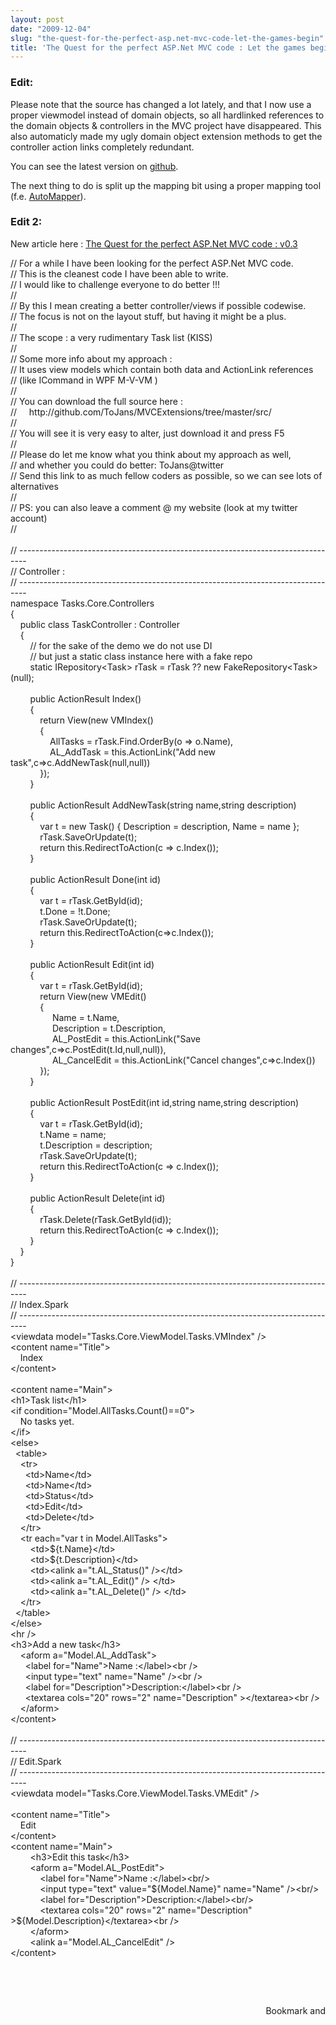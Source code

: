 ```yaml
---
layout: post
date: "2009-12-04"
slug: "the-quest-for-the-perfect-asp.net-mvc-code-let-the-games-begin"
title: 'The Quest for the perfect ASP.Net MVC code : Let the games begin'
---
```


<h3>Edit:</h3>
<p>Please note that the source has changed a lot lately, and that I now use a proper viewmodel instead of domain objects, so all hardlinked references to the domain objects &amp; controllers in the MVC project have disappeared. This also automaticly made my ugly domain object extension methods to get the controller action links completely redundant.</p>
<p>You can see the latest version on <a href="http://github.com/ToJans/MVCExtensions/tree/master/src/" target="_blank">github</a>.</p>
<p>The next thing to do is split up the mapping bit using a proper mapping tool (f.e. <a href="http://www.codeplex.com/AutoMapper" target="_blank">AutoMapper</a>).</p>
<h3>Edit 2:</h3>
<p>New article here : <a class="taggedlink" href="http://www.corebvba.be/blog/post/The-Quest-for-the-perfect-ASPNet-MVC-code-v03.aspx">The Quest for the perfect ASP.Net MVC code : v0.3</a></p>
<p><div class="code">
</p>
<p>// For a <span class="kwrd">while</span> I have been looking <span class="kwrd">for</span> the perfect ASP.Net MVC code.<br />// This <span class="kwrd">is</span> the cleanest code I have been able to write.<br />// I would like to challenge everyone to <span class="kwrd">do</span> better !!!<br />//<br />// By <span class="kwrd">this</span> I mean creating a better controller/views <span class="kwrd">if</span> possible codewise.<br />// The focus <span class="kwrd">is</span> not on the layout stuff, but having it might be a plus.<br />//<br />// The scope : a very rudimentary Task list (KISS)<br />//<br />// Some more info about my approach :<br />// It uses view models which contain both data and ActionLink references<br />// (like ICommand <span class="kwrd">in</span> WPF M-V-VM )<br />//<br />// You can download the full source here : <br />//&nbsp;&nbsp;&nbsp;&nbsp; http://github.com/ToJans/MVCExtensions/tree/master/src/<br />//<br />// You will see it <span class="kwrd">is</span> very easy to alter, just download it and press F5<br />//<br />// Please <span class="kwrd">do</span> let me know what you think about my approach <span class="kwrd">as</span> well,<br />// and whether you could <span class="kwrd">do</span> better: ToJans@twitter<br />// Send <span class="kwrd">this</span> link to <span class="kwrd">as</span> much fellow coders <span class="kwrd">as</span> possible, so we can see lots of alternatives<br />//<br />// PS: you can also leave a comment @ my website (look at my twitter account)<br />//<br /><br />// --------------------------------------------------------------------------------<br />// Controller :<br />// --------------------------------------------------------------------------------<br /><span class="kwrd">namespace</span> Tasks.Core.Controllers<br />{<br />&nbsp;&nbsp;&nbsp; <span class="kwrd">public</span> <span class="kwrd">class</span> TaskController : Controller<br />&nbsp;&nbsp;&nbsp; {<br />&nbsp;&nbsp;&nbsp;&nbsp;&nbsp;&nbsp;&nbsp; // <span class="kwrd">for</span> the sake of the demo we <span class="kwrd">do</span> not use DI <br />&nbsp;&nbsp;&nbsp;&nbsp;&nbsp;&nbsp;&nbsp; // but just a <span class="kwrd">static</span> <span class="kwrd">class</span> instance here with a fake repo<br />&nbsp;&nbsp;&nbsp;&nbsp;&nbsp;&nbsp;&nbsp; <span class="kwrd">static</span> IRepository&lt;Task&gt; rTask = rTask ?? <span class="kwrd">new</span> FakeRepository&lt;Task&gt;(<span class="kwrd">null</span>);<br /><br />&nbsp;&nbsp;&nbsp;&nbsp;&nbsp;&nbsp;&nbsp; <span class="kwrd">public</span> ActionResult Index()<br />&nbsp;&nbsp;&nbsp;&nbsp;&nbsp;&nbsp;&nbsp; {<br />&nbsp;&nbsp;&nbsp;&nbsp;&nbsp;&nbsp;&nbsp;&nbsp;&nbsp;&nbsp;&nbsp; <span class="kwrd">return</span> View(<span class="kwrd">new</span> VMIndex()<br />&nbsp;&nbsp;&nbsp;&nbsp;&nbsp;&nbsp;&nbsp;&nbsp;&nbsp;&nbsp;&nbsp; {<br />&nbsp;&nbsp;&nbsp;&nbsp;&nbsp;&nbsp;&nbsp;&nbsp;&nbsp;&nbsp;&nbsp;&nbsp;&nbsp;&nbsp;&nbsp; AllTasks = rTask.Find.OrderBy(o =&gt; o.Name),<br />&nbsp;&nbsp;&nbsp;&nbsp;&nbsp;&nbsp;&nbsp;&nbsp;&nbsp;&nbsp;&nbsp;&nbsp;&nbsp;&nbsp;&nbsp; AL_AddTask = <span class="kwrd">this</span>.ActionLink(<span class="str">"Add new task"</span>,c=&gt;c.AddNewTask(<span class="kwrd">null</span>,<span class="kwrd">null</span>))<br />&nbsp;&nbsp;&nbsp;&nbsp;&nbsp;&nbsp;&nbsp;&nbsp;&nbsp;&nbsp;&nbsp; });<br />&nbsp;&nbsp;&nbsp;&nbsp;&nbsp;&nbsp;&nbsp; }<br /><br />&nbsp;&nbsp;&nbsp;&nbsp;&nbsp;&nbsp;&nbsp; <span class="kwrd">public</span> ActionResult AddNewTask(<span class="kwrd">string</span> name,<span class="kwrd">string</span> description)<br />&nbsp;&nbsp;&nbsp;&nbsp;&nbsp;&nbsp;&nbsp; {<br />&nbsp;&nbsp;&nbsp;&nbsp;&nbsp;&nbsp;&nbsp;&nbsp;&nbsp;&nbsp;&nbsp; var t = <span class="kwrd">new</span> Task() { Description = description, Name = name };<br />&nbsp;&nbsp;&nbsp;&nbsp;&nbsp;&nbsp;&nbsp;&nbsp;&nbsp;&nbsp;&nbsp; rTask.SaveOrUpdate(t);<br />&nbsp;&nbsp;&nbsp;&nbsp;&nbsp;&nbsp;&nbsp;&nbsp;&nbsp;&nbsp;&nbsp; <span class="kwrd">return</span> <span class="kwrd">this</span>.RedirectToAction(c =&gt; c.Index());<br />&nbsp;&nbsp;&nbsp;&nbsp;&nbsp;&nbsp;&nbsp; }<br /><br />&nbsp;&nbsp;&nbsp;&nbsp;&nbsp;&nbsp;&nbsp; <span class="kwrd">public</span> ActionResult Done(<span class="kwrd">int</span> id)<br />&nbsp;&nbsp;&nbsp;&nbsp;&nbsp;&nbsp;&nbsp; {<br />&nbsp;&nbsp;&nbsp;&nbsp;&nbsp;&nbsp;&nbsp;&nbsp;&nbsp;&nbsp;&nbsp; var t = rTask.GetById(id);<br />&nbsp;&nbsp;&nbsp;&nbsp;&nbsp;&nbsp;&nbsp;&nbsp;&nbsp;&nbsp;&nbsp; t.Done = !t.Done;<br />&nbsp;&nbsp;&nbsp;&nbsp;&nbsp;&nbsp;&nbsp;&nbsp;&nbsp;&nbsp;&nbsp; rTask.SaveOrUpdate(t);<br />&nbsp;&nbsp;&nbsp;&nbsp;&nbsp;&nbsp;&nbsp;&nbsp;&nbsp;&nbsp;&nbsp; <span class="kwrd">return</span> <span class="kwrd">this</span>.RedirectToAction(c=&gt;c.Index());<br />&nbsp;&nbsp;&nbsp;&nbsp;&nbsp;&nbsp;&nbsp; }<br /><br />&nbsp;&nbsp;&nbsp;&nbsp;&nbsp;&nbsp;&nbsp; <span class="kwrd">public</span> ActionResult Edit(<span class="kwrd">int</span> id)<br />&nbsp;&nbsp;&nbsp;&nbsp;&nbsp;&nbsp;&nbsp; {<br />&nbsp;&nbsp;&nbsp;&nbsp;&nbsp;&nbsp;&nbsp;&nbsp;&nbsp;&nbsp;&nbsp; var t = rTask.GetById(id);<br />&nbsp;&nbsp;&nbsp;&nbsp;&nbsp;&nbsp;&nbsp;&nbsp;&nbsp;&nbsp;&nbsp; <span class="kwrd">return</span> View(<span class="kwrd">new</span> VMEdit()<br />&nbsp;&nbsp;&nbsp;&nbsp;&nbsp;&nbsp;&nbsp;&nbsp;&nbsp;&nbsp;&nbsp; {<br />&nbsp;&nbsp;&nbsp;&nbsp;&nbsp;&nbsp;&nbsp;&nbsp;&nbsp;&nbsp;&nbsp;&nbsp;&nbsp;&nbsp;&nbsp;&nbsp; Name = t.Name,<br />&nbsp;&nbsp;&nbsp;&nbsp;&nbsp;&nbsp;&nbsp;&nbsp;&nbsp;&nbsp;&nbsp;&nbsp;&nbsp;&nbsp;&nbsp;&nbsp; Description = t.Description,<br />&nbsp;&nbsp;&nbsp;&nbsp;&nbsp;&nbsp;&nbsp;&nbsp;&nbsp;&nbsp;&nbsp;&nbsp;&nbsp;&nbsp;&nbsp;&nbsp; AL_PostEdit = <span class="kwrd">this</span>.ActionLink(<span class="str">"Save changes"</span>,c=&gt;c.PostEdit(t.Id,<span class="kwrd">null</span>,<span class="kwrd">null</span>)),<br />&nbsp;&nbsp;&nbsp;&nbsp;&nbsp;&nbsp;&nbsp;&nbsp;&nbsp;&nbsp;&nbsp;&nbsp;&nbsp;&nbsp;&nbsp;&nbsp; AL_CancelEdit = <span class="kwrd">this</span>.ActionLink(<span class="str">"Cancel changes"</span>,c=&gt;c.Index())<br />&nbsp;&nbsp;&nbsp;&nbsp;&nbsp;&nbsp;&nbsp;&nbsp;&nbsp;&nbsp;&nbsp; });<br />&nbsp;&nbsp;&nbsp;&nbsp;&nbsp;&nbsp;&nbsp; }<br /><br />&nbsp;&nbsp;&nbsp;&nbsp;&nbsp;&nbsp;&nbsp; <span class="kwrd">public</span> ActionResult PostEdit(<span class="kwrd">int</span> id,<span class="kwrd">string</span> name,<span class="kwrd">string</span> description)<br />&nbsp;&nbsp;&nbsp;&nbsp;&nbsp;&nbsp;&nbsp; {<br />&nbsp;&nbsp;&nbsp;&nbsp;&nbsp;&nbsp;&nbsp;&nbsp;&nbsp;&nbsp;&nbsp; var t = rTask.GetById(id);<br />&nbsp;&nbsp;&nbsp;&nbsp;&nbsp;&nbsp;&nbsp;&nbsp;&nbsp;&nbsp;&nbsp; t.Name = name;<br />&nbsp;&nbsp;&nbsp;&nbsp;&nbsp;&nbsp;&nbsp;&nbsp;&nbsp;&nbsp;&nbsp; t.Description = description;<br />&nbsp;&nbsp;&nbsp;&nbsp;&nbsp;&nbsp;&nbsp;&nbsp;&nbsp;&nbsp;&nbsp; rTask.SaveOrUpdate(t);<br />&nbsp;&nbsp;&nbsp;&nbsp;&nbsp;&nbsp;&nbsp;&nbsp;&nbsp;&nbsp;&nbsp; <span class="kwrd">return</span> <span class="kwrd">this</span>.RedirectToAction(c =&gt; c.Index());<br />&nbsp;&nbsp;&nbsp;&nbsp;&nbsp;&nbsp;&nbsp; }<br /><br />&nbsp;&nbsp;&nbsp;&nbsp;&nbsp;&nbsp;&nbsp; <span class="kwrd">public</span> ActionResult Delete(<span class="kwrd">int</span> id)<br />&nbsp;&nbsp;&nbsp;&nbsp;&nbsp;&nbsp;&nbsp; {<br />&nbsp;&nbsp;&nbsp;&nbsp;&nbsp;&nbsp;&nbsp;&nbsp;&nbsp;&nbsp;&nbsp; rTask.Delete(rTask.GetById(id));<br />&nbsp;&nbsp;&nbsp;&nbsp;&nbsp;&nbsp;&nbsp;&nbsp;&nbsp;&nbsp;&nbsp; <span class="kwrd">return</span> <span class="kwrd">this</span>.RedirectToAction(c =&gt; c.Index());<br />&nbsp;&nbsp;&nbsp;&nbsp;&nbsp;&nbsp;&nbsp; }<br />&nbsp;&nbsp;&nbsp; }<br />}<br /><br />// --------------------------------------------------------------------------------<br />// Index.Spark<br />// --------------------------------------------------------------------------------<br />&lt;viewdata model=<span class="str">"Tasks.Core.ViewModel.Tasks.VMIndex"</span> /&gt;<br />&lt;content name=<span class="str">"Title"</span>&gt;<br />&nbsp;&nbsp;&nbsp; Index<br />&lt;/content&gt;<br /><br />&lt;content name=<span class="str">"Main"</span>&gt;<br />&lt;h1&gt;Task list&lt;/h1&gt;<br />&lt;<span class="kwrd">if</span> condition=<span class="str">"Model.AllTasks.Count()==0"</span>&gt;<br />&nbsp;&nbsp;&nbsp; No tasks yet.<br />&lt;/<span class="kwrd">if</span>&gt;<br />&lt;<span class="kwrd">else</span>&gt;<br />&nbsp; &lt;table&gt;<br />&nbsp;&nbsp;&nbsp; &lt;tr&gt;<br />&nbsp;&nbsp;&nbsp;&nbsp;&nbsp; &lt;td&gt;Name&lt;/td&gt;<br />&nbsp;&nbsp;&nbsp;&nbsp;&nbsp; &lt;td&gt;Name&lt;/td&gt;<br />&nbsp;&nbsp;&nbsp;&nbsp;&nbsp; &lt;td&gt;Status&lt;/td&gt;<br />&nbsp;&nbsp;&nbsp;&nbsp;&nbsp; &lt;td&gt;Edit&lt;/td&gt;<br />&nbsp;&nbsp;&nbsp;&nbsp;&nbsp; &lt;td&gt;Delete&lt;/td&gt;<br />&nbsp;&nbsp;&nbsp; &lt;/tr&gt;<br />&nbsp;&nbsp;&nbsp; &lt;tr each=<span class="str">"var t in Model.AllTasks"</span>&gt;<br />&nbsp;&nbsp;&nbsp;&nbsp;&nbsp;&nbsp;&nbsp; &lt;td&gt;${t.Name}&lt;/td&gt;<br />&nbsp;&nbsp;&nbsp;&nbsp;&nbsp;&nbsp;&nbsp; &lt;td&gt;${t.Description}&lt;/td&gt;<br />&nbsp;&nbsp;&nbsp;&nbsp;&nbsp;&nbsp;&nbsp; &lt;td&gt;&lt;alink a=<span class="str">"t.AL_Status()"</span> /&gt;&lt;/td&gt;<br />&nbsp;&nbsp;&nbsp;&nbsp;&nbsp;&nbsp;&nbsp; &lt;td&gt;&lt;alink a=<span class="str">"t.AL_Edit()"</span> /&gt; &lt;/td&gt;<br />&nbsp;&nbsp;&nbsp;&nbsp;&nbsp;&nbsp;&nbsp; &lt;td&gt;&lt;alink a=<span class="str">"t.AL_Delete()"</span> /&gt; &lt;/td&gt;<br />&nbsp;&nbsp;&nbsp; &lt;/tr&gt;<br />&nbsp; &lt;/table&gt;<br />&lt;/<span class="kwrd">else</span>&gt;<br />&lt;hr /&gt;<br />&lt;h3&gt;Add a <span class="kwrd">new</span> task&lt;/h3&gt;<br />&nbsp;&nbsp;&nbsp; &lt;aform a=<span class="str">"Model.AL_AddTask"</span>&gt;<br />&nbsp;&nbsp;&nbsp;&nbsp;&nbsp; &lt;label <span class="kwrd">for</span>=<span class="str">"Name"</span>&gt;Name :&lt;/label&gt;&lt;br /&gt;<br />&nbsp;&nbsp;&nbsp;&nbsp;&nbsp; &lt;input type=<span class="str">"text"</span> name=<span class="str">"Name"</span> /&gt;&lt;br /&gt;<br />&nbsp;&nbsp;&nbsp;&nbsp;&nbsp; &lt;label <span class="kwrd">for</span>=<span class="str">"Description"</span>&gt;Description:&lt;/label&gt;&lt;br /&gt;<br />&nbsp;&nbsp;&nbsp;&nbsp;&nbsp; &lt;textarea cols=<span class="str">"20"</span> rows=<span class="str">"2"</span> name=<span class="str">"Description"</span> &gt;&lt;/textarea&gt;&lt;br /&gt;<br />&nbsp;&nbsp;&nbsp; &lt;/aform&gt;<br />&lt;/content&gt;<br /><br />// --------------------------------------------------------------------------------<br />// Edit.Spark<br />// --------------------------------------------------------------------------------<br />&lt;viewdata model=<span class="str">"Tasks.Core.ViewModel.Tasks.VMEdit"</span> /&gt;<br /><br />&lt;content name=<span class="str">"Title"</span>&gt;<br />&nbsp;&nbsp;&nbsp; Edit<br />&lt;/content&gt;<br />&lt;content name=<span class="str">"Main"</span>&gt;<br />&nbsp;&nbsp;&nbsp;&nbsp;&nbsp;&nbsp;&nbsp; &lt;h3&gt;Edit <span class="kwrd">this</span> task&lt;/h3&gt;<br />&nbsp;&nbsp;&nbsp;&nbsp;&nbsp;&nbsp;&nbsp; &lt;aform a=<span class="str">"Model.AL_PostEdit"</span>&gt;<br />&nbsp;&nbsp;&nbsp;&nbsp;&nbsp;&nbsp;&nbsp;&nbsp;&nbsp;&nbsp;&nbsp; &lt;label <span class="kwrd">for</span>=<span class="str">"Name"</span>&gt;Name :&lt;/label&gt;&lt;br/&gt;<br />&nbsp;&nbsp;&nbsp;&nbsp;&nbsp;&nbsp;&nbsp;&nbsp;&nbsp;&nbsp;&nbsp; &lt;input type=<span class="str">"text"</span> <span class="kwrd">value</span>=<span class="str">"${Model.Name}"</span> name=<span class="str">"Name"</span> /&gt;&lt;br/&gt;<br />&nbsp;&nbsp;&nbsp;&nbsp;&nbsp;&nbsp;&nbsp;&nbsp;&nbsp;&nbsp;&nbsp; &lt;label <span class="kwrd">for</span>=<span class="str">"Description"</span>&gt;Description:&lt;/label&gt;&lt;br/&gt;<br />&nbsp;&nbsp;&nbsp;&nbsp;&nbsp;&nbsp;&nbsp;&nbsp;&nbsp;&nbsp;&nbsp; &lt;textarea cols=<span class="str">"20"</span> rows=<span class="str">"2"</span> name=<span class="str">"Description"</span> &gt;${Model.Description}&lt;/textarea&gt;&lt;br /&gt;<br />&nbsp;&nbsp;&nbsp;&nbsp;&nbsp;&nbsp;&nbsp; &lt;/aform&gt;<br />&nbsp;&nbsp;&nbsp;&nbsp;&nbsp;&nbsp;&nbsp; &lt;alink a=<span class="str">"Model.AL_CancelEdit"</span> /&gt;<br />&lt;/content&gt;<br /></div></p>
<p>&nbsp;</p>
<p>&nbsp;</p><div style="text-align:right"><a class="addthis_button" href="http://www.addthis.com/bookmark.php?v=250&amp;pub=xa-4aec37702e3161d4"><img src="http://s7.addthis.com/static/btn/v2/lg-share-en.gif" width="125" height="16" alt="Bookmark and Share" style="border:0"/></a><script type="text/javascript" src="http://s7.addthis.com/js/250/addthis_widget.js#pub=xa-4aec37702e3161d4"></script></div>
